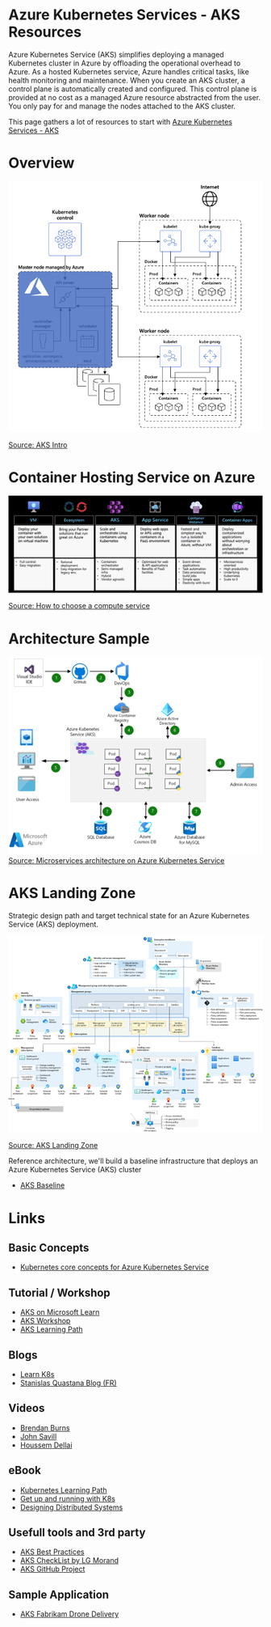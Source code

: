 # Azure Kubernetes Services - AKS Resources

Azure Kubernetes Service (AKS) simplifies deploying a managed Kubernetes cluster in Azure by offloading the operational overhead to Azure. As a hosted Kubernetes service, Azure handles critical tasks, like health monitoring and maintenance. When you create an AKS cluster, a control plane is automatically created and configured. This control plane is provided at no cost as a managed Azure resource abstracted from the user. You only pay for and manage the nodes attached to the AKS cluster.

This page gathers a lot of resources to start with [Azure Kubernetes Services - AKS](https://learn.microsoft.com/en-us/azure/aks/)

# Overview
 ![AKS 101](./media/aks-101.png)

 [Source: AKS Intro](https://learn.microsoft.com/en-us/azure/aks/intro-kubernetes)

# Container Hosting Service on Azure
 ![Container Hosting Service on Azure](./media/containers-comparison.png)

 [Source: How to choose a compute service](https://learn.microsoft.com/en-us/azure/architecture/guide/technology-choices/compute-decision-tree#choose-a-candidate-service)



# Architecture Sample
 ![AKS Architecture](./media/aks-architecture.png)
[Source: Microservices architecture on Azure Kubernetes Service](https://learn.microsoft.com/en-us/azure/architecture/browse/?terms=aks)

# AKS Landing Zone
Strategic design path and target technical state for an Azure Kubernetes Service (AKS) deployment.

 ![AKS Landing Zone](./media/aks-landingzone.png)

 [Source: AKS Landing Zone](https://docs.microsoft.com/en-us/azure/cloud-adoption-framework/scenarios/app-platform/aks/landing-zone-accelerator)

Reference architecture, we'll build a baseline infrastructure that deploys an Azure Kubernetes Service (AKS) cluster
- [AKS Baseline](https://docs.microsoft.com/en-us/azure/architecture/reference-architectures/containers/aks/secure-baseline-aks)

# Links

## Basic Concepts
 - [Kubernetes core concepts for Azure Kubernetes Service](https://learn.microsoft.com/en-us/azure/aks/concepts-clusters-workloads)

## Tutorial / Workshop

 - [AKS on Microsoft Learn](https://docs.microsoft.com/en-us/learn/browse/?expanded=azure&filter-products=kub&products=azure-kubernetes-service)
 - [AKS Workshop](https://docs.microsoft.com/en-us/learn/modules/aks-workshop/)
 - [AKS Learning Path](https://azure.microsoft.com/en-us/resources/kubernetes-learning-path/)

## Blogs

 - [Learn K8s](https://learnk8s.io/blog)
 - [Stanislas Quastana Blog (FR)](https://stanislas.io/?s=aks)


## Videos

 - [Brendan Burns](https://www.youtube.com/playlist?list=PLLasX02E8BPCrIhFrc_ZiINhbRkYMKdPT)
 - [John Savill](https://www.youtube.com/c/NTFAQGuy/search?query=aks)
 - [Houssem Dellai](https://www.youtube.com/playlist?list=PLpbcUe4chE79sB7Jg7B4z3HytqUUEwcNE)

## eBook

 - [Kubernetes Learning Path](https://azure.microsoft.com/en-us/resources/kubernetes-learning-path/)
 - [Get up and running with K8s](https://azure.microsoft.com/en-us/resources/kubernetes-ebook-collection/)
 - [Designing Distributed Systems](https://azure.microsoft.com/en-us/resources/designing-distributed-systems/)

## Usefull tools and 3rd party

 - [AKS Best Practices](https://docs.microsoft.com/en-us/azure/aks/best-practices)
 - [AKS CheckList by LG Morand](https://www.the-aks-checklist.com/)
 - [AKS GitHub Project](https://github.com/Azure/AKS)


## Sample Application

 - [AKS Fabrikam Drone Delivery](https://github.com/mspnp/aks-fabrikam-dronedelivery)

